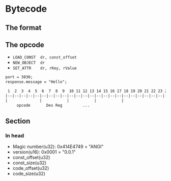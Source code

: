 # Bytecode

## The format

## The opcode

- `LOAD_CONST  dr, const_offset`
- `NEW_OBJECT  dr`
- `SET_ATTR    dr, rKey, rValue`


```txt
port = 3030;
response.message = "Hello";

 1  2  3  4  5  6  7  8  9  10 11 12 13 14 15 16 17 18 19 20 21 22 23 24 25 26 27 28 29 30 31 32
|--|--|--|--|--|--|--|--|--|--|--|--|--|--|--|--|--|--|--|--|--|--|--|--|--|--|--|--|--|--|--|--|
|              |           |           |           |
     opcode       Des Reg         ...
```

## Section 

### In head
- Magic number(u32): 0x414E4749 = "ANGI"
- version(u16): 0x0001 = "0.0.1"
- const_offset(u32)
- const_size(u32)
- code_offset(u32)
- code_size(u32)


